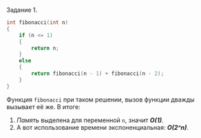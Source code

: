 Задание 1.

```c++
int fibonacci(int n)
{
    if (n <= 1)
    {
        return n;
    }
    else
    {
        return fibonacci(n - 1) + fibonacci(n - 2);
    }
}
```
Функция `fibonacci` при таком решении, вызов функции дважды вызывает её же. 
В итоге:  
1) *Память* выделена для переменной `n`, значит ***O(1)***.
2) А вот использование времени экспоненциальная: ***O(2^n)***.